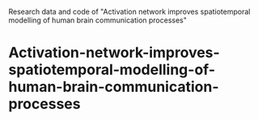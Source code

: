 Research data and code of "Activation network improves spatiotemporal modelling of human brain communication processes"
# Activation-network-improves-spatiotemporal-modelling-of-human-brain-communication-processes

